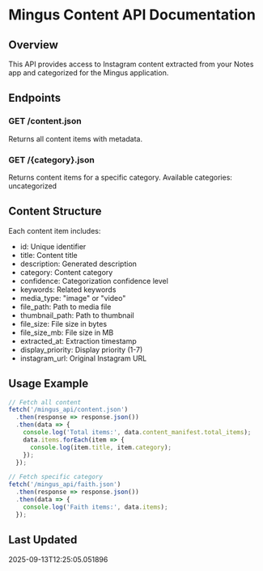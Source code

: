 # Mingus Content API Documentation

## Overview
This API provides access to Instagram content extracted from your Notes app and categorized for the Mingus application.

## Endpoints

### GET /content.json
Returns all content items with metadata.

### GET /{category}.json
Returns content items for a specific category.
Available categories: uncategorized

## Content Structure
Each content item includes:
- id: Unique identifier
- title: Content title
- description: Generated description
- category: Content category
- confidence: Categorization confidence level
- keywords: Related keywords
- media_type: "image" or "video"
- file_path: Path to media file
- thumbnail_path: Path to thumbnail
- file_size: File size in bytes
- file_size_mb: File size in MB
- extracted_at: Extraction timestamp
- display_priority: Display priority (1-7)
- instagram_url: Original Instagram URL

## Usage Example
```javascript
// Fetch all content
fetch('/mingus_api/content.json')
  .then(response => response.json())
  .then(data => {
    console.log('Total items:', data.content_manifest.total_items);
    data.items.forEach(item => {
      console.log(item.title, item.category);
    });
  });

// Fetch specific category
fetch('/mingus_api/faith.json')
  .then(response => response.json())
  .then(data => {
    console.log('Faith items:', data.items);
  });
```

## Last Updated
2025-09-13T12:25:05.051896
